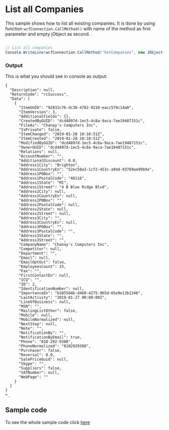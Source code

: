 # List all Companies
This sample shows how to list all existing companies. It is done by using function `wcfConnection.CallMethod()` with name of the method as first parameter and empty jObject  as second. .
```c#

// List all companies
Console.WriteLine(wcfConnection.CallMethod("GetCompanies", new JObject()).ToString());

```

### Output
This is what you should see in console as output:
```console
{
  "Description": null,
  "ReturnCode": "rcSuccess",
  "Data": [
    {
      "ItemGUID": "92832c76-dc36-4782-9210-eacc579c14a0",
      "ItemVersion": 3,
      "AdditionalFields": {},
      "CreatedByGUID": "dcd4897d-1ec5-4c8a-9aca-7ae19487151c",
      "FileAs": "Chanay's Computers Inc",
      "IsPrivate": false,
      "ItemChanged": "2019-01-28 10:10:51Z",
      "ItemCreated": "2019-01-28 10:10:51Z",
      "ModifiedByGUID": "dcd4897d-1ec5-4c8a-9aca-7ae19487151c",
      "OwnerGUID": "dcd4897d-1ec5-4c8a-9aca-7ae19487151c",
      "Relations": null,
      "AccountNumber": "",
      "AdditionalDiscount": 0.0,
      "Address1City": "Brighton",
      "Address1CountryEn": "52ec58a3-1cf2-453c-a94d-93769ae99b9a",
      "Address1POBox": "",
      "Address1PostalCode": "48116",
      "Address1State": "MI",
      "Address1Street": "4 B Blue Ridge Blvd",
      "Address2City": null,
      "Address2CountryEn": null,
      "Address2POBox": "",
      "Address2PostalCode": null,
      "Address2State": null,
      "Address2Street": null,
      "Address3City": "",
      "Address3CountryEn": null,
      "Address3POBox": "",
      "Address3PostalCode": "",
      "Address3State": "",
      "Address3Street": "",
      "CompanyName": "Chanay's Computers Inc",
      "Competitor": null,
      "Department": "",
      "Email": null,
      "EmailOptOut": false,
      "EmployeesCount": 25,
      "Fax": "",
      "FirstContactEn": null,
      "ICQ": "",
      "ID": 2,
      "IdentificationNumber": null,
      "ImportanceEn": "b105584b-d460-4275-965d-65e9e13b1346",
      "LastActivity": "2019-01-27 00:00:00Z",
      "LineOfBusiness": null,
      "MSN": "",
      "MailingListOther": false,
      "Mobile": null,
      "MobileNormalized": null,
      "NextStep": null,
      "Note": "",
      "NotificationBy": "",
      "NotificationByEmail": true,
      "Phone": "810-292-9388",
      "PhoneNormalized": "8102929388",
      "Purchaser": false,
      "Reversal": 0.0,
      "SalePriceGuid": null,
      "Skype": "",
      "Suppliers": false,
      "VATNumber": null,
      "WebPage": ""
    }
  ]
}
>_
```

## Sample code

To see the whole sample code click  [here](https://github.com/rstefko/eway-crm-csharp-lib/blob/master/Examples/EditExistingCompany/sample_code.php)